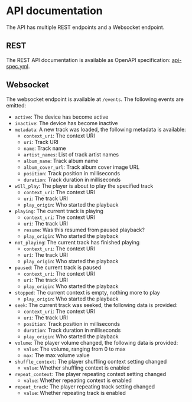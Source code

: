 # API documentation

The API has multiple REST endpoints and a Websocket endpoint.

## REST

The REST API documentation is available as OpenAPI specification: [api-spec.yml](/api-spec.yml).

## Websocket

The websocket endpoint is available at `/events`. The following events are emitted:

- `active`: The device has become active
- `inactive`: The device has become inactive
- `metadata`: A new track was loaded, the following metadata is available:
    - `context_uri`: The context URI 
    - `uri`: Track URI
    - `name`: Track name
    - `artist_names`: List of track artist names
    - `album_name`: Track album name
    - `album_cover_url`: Track album cover image URL
    - `position`: Track position in milliseconds
    - `duration`: Track duration in milliseconds
- `will_play`: The player is about to play the specified track
    - `context_uri`: The context URI
    - `uri`: The track URI
    - `play_origin`: Who started the playback
- `playing`: The current track is playing
    - `context_uri`: The context URI
    - `uri`: The track URI
    - `resume`: Was this resumed from paused playback?
    - `play_origin`: Who started the playback
- `not_playing`: The current track has finished playing
    - `context_uri`: The context URI
    - `uri`: The track URI
    - `play_origin`: Who started the playback
- `paused`: The current track is paused
    - `context_uri`: The context URI
    - `uri`: The track URI
    - `play_origin`: Who started the playback
- `stopped`: The current context is empty, nothing more to play
    - `play_origin`: Who started the playback
- `seek`: The current track was seeked, the following data is provided:
    - `context_uri`: The context URI
    - `uri`: The track URI
    - `position`: Track position in milliseconds
    - `duration`: Track duration in milliseconds
    - `play_origin`: Who started the playback
- `volume`: The player volume changed, the following data is provided:
    - `value`: The volume, ranging from 0 to max
    - `max`: The max volume value
- `shuffle_context`: The player shuffling context setting changed
    - `value`: Whether shuffling context is enabled
- `repeat_context`: The player repeating context setting changed
    - `value`: Whether repeating context is enabled
- `repeat_track`: The player repeating track setting changed
    - `value`: Whether repeating track is enabled

